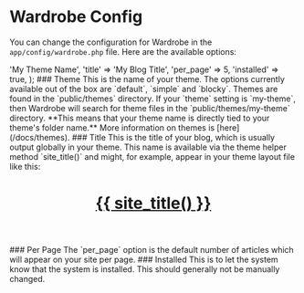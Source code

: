 # Wardrobe Config

You can change the configuration for Wardrobe in the `app/config/wardrobe.php` file. Here are the available options:

  <?php

  return array(
    'theme' => 'My Theme Name',
    'title' => 'My Blog Title',
    'per_page' => 5,
    'installed' => true,
  );

### Theme
This is the name of your theme. The options currently available out of the box are `default`, `simple` and `blocky`.

Themes are found in the `public/themes` directory. If your `theme` setting is `my-theme`, then Wardrobe will search for theme files in the `public/themes/my-theme` directory. **This means that your theme name is directly tied to your theme's folder name.**

More information on themes is [here](/docs/themes).

### Title
This is the title of your blog, which is usually output globally in your theme. This name is available via the theme helper method `site_title()` and might, for example, appear in your theme layout file like this:

  <header>
    <h1><a href="{{ url('/') }}">{{ site_title() }}</a></h1>
  </header>

### Per Page
The `per_page` option is the default number of articles which will appear on your site per page.

### Installed
This is to let the system know that the system is installed. This should generally not be manually changed.
